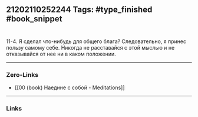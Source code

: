 21202110252244
Tags: #type_finished #book_snippet 
---
# 

 11-4. Я сделал что-нибудь для общего блага? Следовательно, я принес пользу самому себе. Никогда не расставайся с этой мыслью и не отказывайся от нее ни в каком положении. 

---
### Zero-Links
 - [[00 (book) Наедине с собой - Meditations]]
---
### Links
